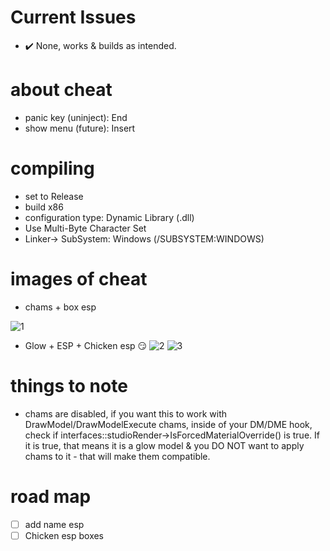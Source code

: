 # Current Issues
- ✔️ None, works & builds as intended.

# about cheat
- panic key (uninject): End
- show menu (future): Insert

# compiling
- set to Release
- build x86
- configuration type: Dynamic Library (.dll)
- Use Multi-Byte Character Set
- Linker-> SubSystem: Windows (/SUBSYSTEM:WINDOWS)

# images of cheat
- chams + box esp

![1](https://media.discordapp.net/attachments/843956305189535775/975563417547046982/unknown.png)

- Glow + ESP + Chicken esp 😏
![2](https://images-ext-2.discordapp.net/external/xofFU4iIlkWoZm2j_0NE67O0loFMuiJaC5136ZZ1UMw/%3Fwidth%3D1104%26height%3D621/https/media.discordapp.net/attachments/975764955246788688/975982358375305256/unknown.png)
![3](https://media.discordapp.net/attachments/975764955246788688/975984512058130432/unknown.png)

# things to note
- chams are disabled, if you want this to work with DrawModel/DrawModelExecute chams, inside of your DM/DME hook, check if interfaces::studioRender->IsForcedMaterialOverride() is true. If it is true, that means it is a glow model & you DO NOT want to apply chams to it - that will make them compatible.

# road map
- [ ] add name esp
- [ ] Chicken esp boxes
